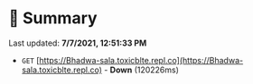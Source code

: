 # 📖 Summary
Last updated: **7/7/2021, 12:51:33 PM**

- `GET` [https://Bhadwa-sala.toxicblte.repl.co](https://Bhadwa-sala.toxicblte.repl.co) - **Down** (120226ms)
